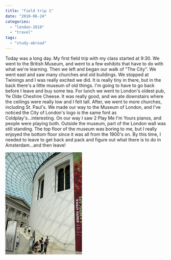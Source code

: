 ```yaml
---
title: "field trip 1"
date: "2010-06-24"
categories: 
  - "london-2010"
  - "travel"
tags: 
  - "study-abroad"
---
```


Today was a long day. My first field trip with my class started at 9:30. We went to the British Museum, and went to a few exhibits that have to do with what we're learning. Then we left and began our walk of "The City". We went east and saw many churches and old buildings. We stopped at Twinings and I was really excited we did. It is really tiny in there, but in the back there's a little museum of old things. I'm going to have to go back before I leave and buy some tea. For lunch we went to London's oldest pub, Ye Olde Cheshire Cheese. It was really good, and we ate downstairs where the ceilings were really low and I felt tall. After, we went to more churches, including St. Paul's. We made our way to the Museum of London, and I've noticed the City of London's logo is the same font as Coldplay's...interesting. On our way I saw 2 Play Me I'm Yours pianos, and people were playing both. Outside the museum, part of the London wall was still standing. The top floor of the museum was boring to me, but I really enjoyed the bottom floor since it was all from the 1900's on. By this time, I needed to leave to get back and pack and figure out what there is to do in Amsterdam...and then leave!

[![](images/DSCN5023.JPG)](http://4.bp.blogspot.com/_ktZXPugrmyM/TD5eMfNaHDI/AAAAAAAACtw/upzklbxSuf4/s1600/DSCN5023.JPG)
